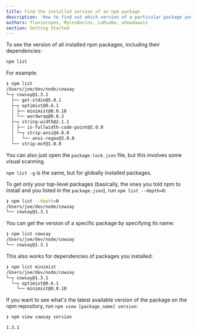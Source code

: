 ```yaml
---
title: Find the installed version of an npm package
description: 'How to find out which version of a particular package you have installed in your app'
authors: flaviocopes, MylesBorins, LaRuaNa, ahmadawais
section: Getting Started
---
```


To see the version of all installed npm packages, including their dependencies:

```bash
npm list
```

For example:

```bash
❯ npm list
/Users/joe/dev/node/cowsay
└─┬ cowsay@1.3.1
  ├── get-stdin@5.0.1
  ├─┬ optimist@0.6.1
  │ ├── minimist@0.0.10
  │ └── wordwrap@0.0.3
  ├─┬ string-width@2.1.1
  │ ├── is-fullwidth-code-point@2.0.0
  │ └─┬ strip-ansi@4.0.0
  │   └── ansi-regex@3.0.0
  └── strip-eof@1.0.0
```

You can also just open the `package-lock.json` file, but this involves some visual scanning.

`npm list -g` is the same, but for globally installed packages.

To get only your top-level packages (basically, the ones you told npm to install and you listed in the `package.json`), run `npm list --depth=0`:

```bash
❯ npm list --depth=0
/Users/joe/dev/node/cowsay
└── cowsay@1.3.1
```

You can get the version of a specific package by specifying its name:

```bash
❯ npm list cowsay
/Users/joe/dev/node/cowsay
└── cowsay@1.3.1
```

This also works for dependencies of packages you installed:

```bash
❯ npm list minimist
/Users/joe/dev/node/cowsay
└─┬ cowsay@1.3.1
  └─┬ optimist@0.6.1
    └── minimist@0.0.10
```

If you want to see what's the latest available version of the package on the npm repository, run `npm view [package_name] version`:

```bash
❯ npm view cowsay version

1.3.1
```
